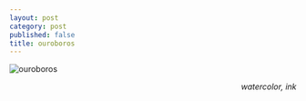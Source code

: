 ```yaml
---
layout: post
category: post
published: false
title: ouroboros
---
```

![ouroboros](/media/infinite-urobros.jpeg)
<!--more-->
<span class='date' style='float:right;'>*watercolor, ink*</span>

